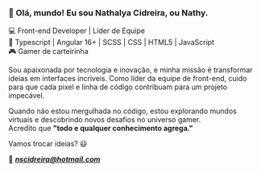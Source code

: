 ### 👋 Olá, mundo! Eu sou Nathalya Cidreira, ou Nathy.

💻 Front-end Developer | Líder de Equipe  
🚀 Typescript | Angular 16+ | SCSS | CSS | HTML5 | JavaScript  
🎮 Gamer de carteirinha  

Sou apaixonada por tecnologia e inovação, e minha missão é transformar ideias em interfaces incríveis. Como líder da equipe de front-end, cuido para que cada pixel e linha de código contribuam para um projeto impecável.  

Quando não estou mergulhada no código, estou explorando mundos virtuais e descobrindo novos desafios no universo gamer.  
Acredito que **"todo e qualquer conhecimento agrega."**  

Vamos trocar ideias? 😃

📧 ***nscidreira@hotmail.com***
